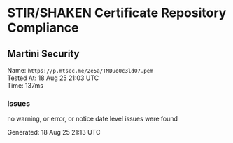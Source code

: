 # STIR/SHAKEN Certificate Repository Compliance

## Martini Security

Name: `https://p.mtsec.me/2e5a/TMDuo0c3ldO7.pem`\
Tested At: 18 Aug 25 21:03 UTC\
Time: 137ms

### Issues

no warning, or error, or notice date level issues were found

Generated: 18 Aug 25 21:13 UTC